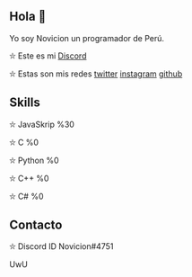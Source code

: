 ## Hola 👋

Yo soy Novicion un programador de Perú.

⛥ Este es mi [Discord](https://discord.gg/ZpBqrzZbsr)                                                                                 

⛥ Estas son mis redes [twitter](https://twitter.com/noviciondev) [instagram](https://www.instagram.com/noviciondev/) [github](https://github.com/novicion)

## Skills 

⛥ JavaSkrip %30

⛥ C %0

⛥ Python %0

⛥ C++ %0

⛥ C# %0

## Contacto

⛥ Discord ID Novicion#4751

UwU
